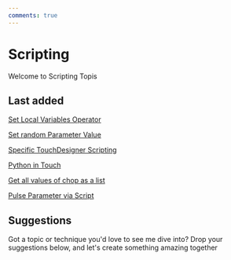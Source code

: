 ```yaml
---
comments: true
--- 
```

# Scripting

Welcome to Scripting Topis

## Last added

[Set Local Variables Operator](SetLocalVariablesOperator.md)

[Set random Parameter Value ](SetRandomParameterValue.md)

[Specific TouchDesigner Scripting](TouchSpecificScripting.md)

[Python in Touch](PythonInTouch.md)

[Get all values of chop as a list](GetAllValuesChopAsList.md)

[Pulse Parameter via Script ](PulseParameterViaScript.md)

## Suggestions
Got a topic or technique you'd love to see me dive into? Drop your suggestions below, and let's create something amazing together